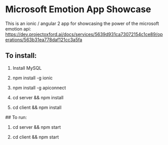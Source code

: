 # Microsoft Emotion App Showcase

This is an ionic / angular 2 app for showcasing the power of the microsoft emotion api:
https://dev.projectoxford.ai/docs/services/5639d931ca73072154c1ce89/operations/563b31ea778daf121cc3a5fa

## To install:

1) Install MySQL

2) npm install -g ionic

3) npm install -g apiconnect

4) cd server && npm install

5) cd client && npm install

## To run:

1) cd server && npm start

2) cd client && npm start
